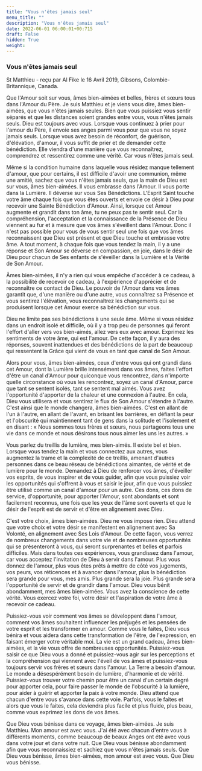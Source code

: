 ```yaml
---
title: "Vous n'êtes jamais seul"
menu_title: ""
description: "Vous n'êtes jamais seul"
date: 2022-06-01 06:00:01+00:715
draft: False
hidden: True
weight:
---
```

### Vous n'êtes jamais seul

St Matthieu - reçu par Al Fike le 16 Avril 2019, Gibsons, Colombie-Britannique, Canada.

Que l'Amour soit sur vous, âmes bien-aimées et belles, frères et sœurs tous dans l'Amour du Père. Je suis Matthieu et je viens vous dire, âmes bien-aimées, que vous n'êtes jamais seules. Bien que vous puissiez vous sentir séparés et que les distances soient grandes entre vous, vous n'êtes jamais seuls. Dieu est toujours avec vous. Lorsque vous continuez à prier pour l'amour du Père, il envoie ses anges parmi vous pour que vous ne soyez jamais seuls. Lorsque vous avez besoin de réconfort, de guérison, d'élévation, d'amour, il vous suffit de prier et de demander cette bénédiction. Elle viendra d'une manière que vous reconnaîtrez, comprendrez et ressentirez comme une vérité. Car vous n'êtes jamais seul.

Même si la condition humaine dans laquelle vous résidez manque tellement d'amour, que pour certains, il est difficile d'avoir une communion, même une amitié, sachez que vous n'êtes jamais seuls, que la main de Dieu est sur vous, âmes bien-aimées. Il vous embrasse dans l'Amour. Il vous porte dans la Lumière. Il déverse sur vous Ses Bénédictions. L'Esprit Saint touche votre âme chaque fois que vous êtes ouverts et envoie ce désir à Dieu pour recevoir une Sainte Bénédiction d'Amour. Ainsi, lorsque cet Amour augmente et grandit dans ton âme, tu ne peux pas te sentir seul. Car la compréhension, l'acceptation et la connaissance de la Présence de Dieu viennent au fur et à mesure que vos âmes s'éveillent dans l'Amour. Donc il n'est pas possible pour vous de vous sentir seul une fois que vos âmes reconnaissent que Dieu est présent et que Dieu touche et embrasse votre âme. A tout moment, à chaque fois que vous tendez la main, il y a une réponse et Son Amour se déverse en compassion, en joie, dans le désir de Dieu pour chacun de Ses enfants de s'éveiller dans la Lumière et la Vérité de Son Amour.

Âmes bien-aimées, il n'y a rien qui vous empêche d'accéder à ce cadeau, à la possibilité de recevoir ce cadeau, à l'expérience d'apprécier et de reconnaître ce contact de Dieu. Le pouvoir de l'Amour dans vos âmes garantit que, d'une manière ou d'une autre, vous connaîtrez sa Présence et vous sentirez l'élévation, vous reconnaîtrez les changements qui se produisent lorsque cet Amour exerce sa bénédiction sur vous.

Dieu ne limite pas ses bénédictions à une seule âme. Même si vous résidez dans un endroit isolé et difficile, où il y a trop peu de personnes qui feront l'effort d'aller vers vos bien-aimés, allez vers eux avec amour. Exprimez les sentiments de votre âme, qui est l'amour. De cette façon, il y aura des réponses, souvent inattendues et des bénédictions de la part de beaucoup qui ressentent la Grâce qui vient de vous en tant que canal de Son Amour.

Alors pour vous, âmes bien-aimées, ceux d'entre vous qui ont grandi dans cet Amour, dont la Lumière brille intensément dans vos âmes, faites l'effort d'être un canal d'Amour pour quiconque vous rencontrez, dans n'importe quelle circonstance où vous les rencontrez, soyez un canal d'Amour, parce que tant se sentent isolés, tant se sentent mal aimés. Vous avez l'opportunité d'apporter de la chaleur et une connexion à l'autre. En cela, Dieu vous utilisera et vous sentirez le flux de Son Amour s'étendre à l'autre. C'est ainsi que le monde changera, âmes bien-aimées. C'est en allant de l'un à l'autre, en allant de l'avant, en brisant les barrières, en défiant la peur et l'obscurité qui maintiennent tant de gens dans la solitude et l'isolement et en disant : « Nous sommes tous frères et sœurs, nous partageons tous une vie dans ce monde et nous désirons tous nous aimer les uns les autres. »

Vous parlez du treillis de lumière, mes bien-aimés. Il existe bel et bien. Lorsque vous tendez la main et vous connectez aux autres, vous augmentez la trame et la complexité de ce treillis, amenant d'autres personnes dans ce beau réseau de bénédictions aimantes, de vérité et de lumière pour le monde. Demandez à Dieu de renforcer vos âmes, d'éveiller vos esprits, de vous inspirer et de vous guider, afin que vous puissiez voir les opportunités qui s'offrent à vous et saisir le jour, afin que vous puissiez être utilisé comme un canal d'amour pour un autre. Ces dons, ces dons de service, d'opportunité, pour apporter l'Amour, sont abondants et sont facilement reconnus, une fois que les yeux de l'âme sont ouverts et que le désir de l'esprit est de servir et d'être en alignement avec Dieu.

C'est votre choix, âmes bien-aimées. Dieu ne vous impose rien. Dieu attend que votre choix et votre désir se manifestent en alignement avec Sa Volonté, en alignement avec Ses Lois d'Amour. De cette façon, vous verrez de nombreux changements dans votre vie et de nombreuses opportunités qui se présenteront à vous, qui seront surprenantes et belles et parfois difficiles. Mais dans toutes ces expériences, vous grandissez dans l'amour, car vous acceptez l'invitation de Dieu à servir dans l'amour. Plus vous donnez de l'amour, plus vous êtes prêts à mettre de côté vos jugements, vos peurs, vos réticences et à avancer dans l'amour, plus la bénédiction sera grande pour vous, mes amis. Plus grande sera la joie. Plus grande sera l'opportunité de servir et de grandir dans l'amour. Dieu vous bénit abondamment, mes âmes bien-aimées. Vous avez la conscience de cette vérité. Vous exercez votre foi, votre désir et l'aspiration de votre âme à recevoir ce cadeau.

Puissiez-vous voir comment vos âmes se développent dans l'amour, comment vos âmes souhaitent influencer les préjugés et les pensées de votre esprit et les transformer en amour. Comme vous le faites, Dieu vous bénira et vous aidera dans cette transformation de l'être, de l'expression, en faisant émerger votre véritable moi. La vie est un grand cadeau, âmes bien-aimées, et la vie vous offre de nombreuses opportunités. Puissiez-vous saisir ce que Dieu vous a donné et puissiez-vous agir sur les perceptions et la compréhension qui viennent avec l'éveil de vos âmes et puissiez-vous toujours servir vos frères et sœurs dans l'amour. La Terre a besoin d'amour. Le monde a désespérément besoin de lumière, d'harmonie et de vérité. Puissiez-vous trouver votre chemin pour être un canal d'un certain degré pour apporter cela, pour faire passer le monde de l'obscurité à la lumière, pour aider à guérir et apporter la paix à votre monde. Dieu attend que chacun d'entre vous s'avance dans cette voie. Parfois, vous le faites et alors que vous le faites, cela deviendra plus facile et plus fluide, plus beau, comme vous exprimez les dons de vos âmes.

Que Dieu vous bénisse dans ce voyage, âmes bien-aimées. Je suis Matthieu. Mon amour est avec vous. J'ai été avec chacun d'entre vous à différents moments, comme beaucoup de beaux Anges ont été avec vous dans votre jour et dans votre nuit. Que Dieu vous bénisse abondamment afin que vous reconnaissiez et sachiez que vous n'êtes jamais seuls. Que Dieu vous bénisse, âmes bien-aimées, mon amour est avec vous. Que Dieu vous bénisse.
